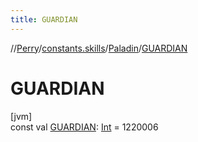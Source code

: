 ```yaml
---
title: GUARDIAN
---
```

//[Perry](../../../index.html)/[constants.skills](../index.html)/[Paladin](index.html)/[GUARDIAN](-g-u-a-r-d-i-a-n.html)



# GUARDIAN



[jvm]\
const val [GUARDIAN](-g-u-a-r-d-i-a-n.html): [Int](https://kotlinlang.org/api/latest/jvm/stdlib/kotlin/-int/index.html) = 1220006





